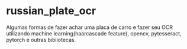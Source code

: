 # russian_plate_ocr

Algumas formas de fazer achar uma placa de carro e fazer seu OCR utilizando machine learning(haarcascade feature), opencv, pytesseract, pytorch e outras bibliotecas.
